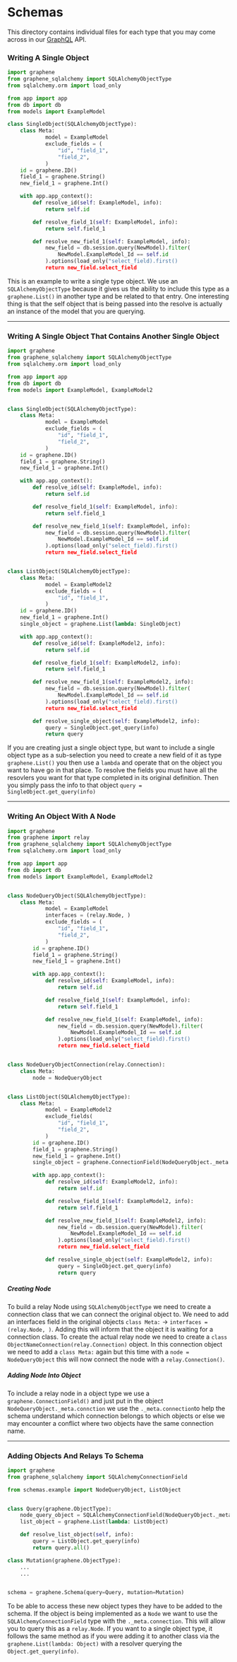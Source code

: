 # Schemas
This directory contains individual files for each type that you may come across 
in our [GraphQL](https://graphql.org/) API.

### Writing A Single Object
```python
import graphene
from graphene_sqlalchemy import SQLAlchemyObjectType
from sqlalchemy.orm import load_only

from app import app
from db import db
from models import ExampleModel

class SingleObject(SQLAlchemyObjectType):
    class Meta:
            model = ExampleModel
            exclude_fields = (
                "id", "field_1",
                "field_2",
            )
    id = graphene.ID()
    field_1 = graphene.String()
    new_field_1 = graphene.Int()

    with app.app_context():
        def resolve_id(self: ExampleModel, info):
            return self.id

        def resolve_field_1(self: ExampleModel, info):
            return self.field_1

        def resolve_new_field_1(self: ExampleModel, info):
            new_field = db.session.query(NewModel).filter(
                NewModel.ExampleModel_Id == self.id
            ).options(load_only("select_field).first()
            return new_field.select_field
```
This is an example to write a single type object. We use an `SQLAlchemyObjectType` because
it gives us the ability to include this type as a `graphene.List()` in another type
and be related to that entry. One interesting thing is that the self object that is being
passed into the resolve is actually an instance of the model that you are querying.

---

### Writing A Single Object That Contains Another Single Object
```python
import graphene
from graphene_sqlalchemy import SQLAlchemyObjectType
from sqlalchemy.orm import load_only

from app import app
from db import db
from models import ExampleModel, ExampleModel2


class SingleObject(SQLAlchemyObjectType):
    class Meta:
            model = ExampleModel
            exclude_fields = (
                "id", "field_1",
                "field_2",
            )
    id = graphene.ID()
    field_1 = graphene.String()
    new_field_1 = graphene.Int()

    with app.app_context():
        def resolve_id(self: ExampleModel, info):
            return self.id

        def resolve_field_1(self: ExampleModel, info):
            return self.field_1

        def resolve_new_field_1(self: ExampleModel, info):
            new_field = db.session.query(NewModel).filter(
                NewModel.ExampleModel_Id == self.id
            ).options(load_only("select_field).first()
            return new_field.select_field


class ListObject(SQLAlchemyObjectType):
    class Meta:
            model = ExampleModel2
            exclude_fields = (
                "id", "field_1",
            )
    id = graphene.ID()
    new_field_1 = graphene.Int()
    single_object = graphene.List(lambda: SingleObject)

    with app.app_context():
        def resolve_id(self: ExampleModel2, info):
            return self.id

        def resolve_field_1(self: ExampleModel2, info):
            return self.field_1

        def resolve_new_field_1(self: ExampleModel2, info):
            new_field = db.session.query(NewModel).filter(
                NewModel.ExampleModel_Id == self.id
            ).options(load_only("select_field).first()
            return new_field.select_field

        def resolve_single_object(self: ExampleModel2, info):
            query = SingleObject.get_query(info)
            return query
```
If you are creating just a single object type, but want to include a single object type
as a sub-selection you need to create a new field of it as type `graphene.List()` you 
then use a `lambda` and operate that on the object you want to have go in that place.
To resolve the fields you must have all the resovlers you want for that type completed
in its original definition. Then you simply pass the info to that object `query = SingleObject.get_query(info)`

---

### Writing An Object With A Node
```python
import graphene
from graphene import relay
from graphene_sqlalchemy import SQLAlchemyObjectType
from sqlalchemy.orm import load_only

from app import app
from db import db
from models import ExampleModel, ExampleModel2


class NodeQueryObject(SQLAlchemyObjectType):
    class Meta:
            model = ExampleModel
            interfaces = (relay.Node, )
            exclude_fields = (
                "id", "field_1",
                "field_2",
            )
        id = graphene.ID()
        field_1 = graphene.String()
        new_field_1 = graphene.Int()

        with app.app_context():
            def resolve_id(self: ExampleModel, info):
                return self.id

            def resolve_field_1(self: ExampleModel, info):
                return self.field_1

            def resolve_new_field_1(self: ExampleModel, info):
                new_field = db.session.query(NewModel).filter(
                    NewModel.ExampleModel_Id == self.id
                ).options(load_only("select_field).first()
                return new_field.select_field


class NodeQueryObjectConnection(relay.Connection):
    class Meta:
        node = NodeQueryObject


class ListObject(SQLAlchemyObjectType):
    class Meta:
            model = ExampleModel2
            exclude_fields(
                "id", "field_1",
                "field_2",
            )
        id = graphene.ID()
        field_1 = graphene.String()
        new_field_1 = graphene.Int()
        single_object = graphene.ConnectionField(NodeQueryObject._meta.connection)

        with app.app_context():
            def resolve_id(self: ExampleModel2, info):
                return self.id

            def resolve_field_1(self: ExampleModel2, info):
                return self.field_1

            def resolve_new_field_1(self: ExampleModel2, info):
                new_field = db.session.query(NewModel).filter(
                    NewModel.ExampleModel_Id == self.id
                ).options(load_only("select_field).first()
                return new_field.select_field

            def resolve_single_object(self: ExampleModel2, info):
                query = SingleObject.get_query(info)
                return query
```
##### Creating Node
To build a relay Node using `SQLAlchemyObjectType` we need to create a connection class that we can connect the 
original object to. We need to add an interfaces field in the original objects 
`class Meta:` -> `interfaces = (relay.Node, )`. Adding this will inform that the 
object it is waiting for a connection class. To create the actual relay node we need 
to create a `class ObjectNameConnection(relay.Connection)` object. In this connection 
object we need to add a `class Meta:` again but this time with a `node = NodeQueryObject` 
this will now connect the node with a `relay.Connection()`. 

##### Adding Node Into Object
To include a relay node in 
a object type we use a `graphene.ConnectionField()` and just put in the object 
`NodeQueryObject._meta.connction` we use the `._meta.connection`to help the schema understand 
which connection belongs to which objects or else we may encounter a conflict where two 
objects have the same connection name.

---

### Adding Objects And Relays To Schema
```python
import graphene
from graphene_sqlalchemy import SQLAlchemyConnectionField

from schemas.example import NodeQueryObject, ListObject


class Query(graphene.ObjectType):
    node_query_object = SQLAlchemyConnectionField(NodeQueryObject._meta.connection)
    list_object = graphene.List(lambda: ListObject)

    def resolve_list_object(self, info):
        query = ListObject.get_query(info)
        return query.all()

class Mutation(graphene.ObjectType):
    ...
    ...


schema = graphene.Schema(query=Query, mutation=Mutation)
```
To be able to access these new object types they have to be added to the schema.
If the object is being implemented as a `Node` we want to use the `SQLAlchemyConnectionField`
type with the `._meta.connection`. This will allow you to query this as a `relay.Node`. If you
want to a single object type, it follows the same method as if you were adding it to another
class via the `graphene.List(lambda: Object)` with a resolver querying the `Object.get_query(info)`.
